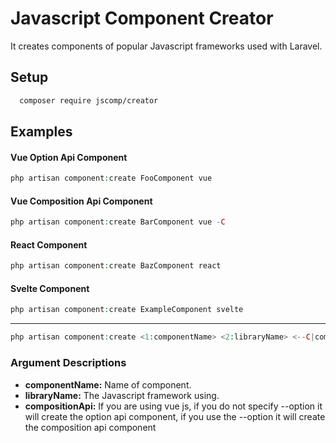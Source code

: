 # Javascript Component Creator

It creates components of popular Javascript frameworks used with Laravel.

## Setup


```bash
  composer require jscomp/creator
```

## Examples

#### Vue Option Api Component
```php
php artisan component:create FooComponent vue
```

#### Vue Composition Api Component
```php
php artisan component:create BarComponent vue -C
```

#### React Component
```php
php artisan component:create BazComponent react
```

#### Svelte Component
```php
php artisan component:create ExampleComponent svelte
```
<hr>

```php
php artisan component:create <1:componentName> <2:libraryName> <--C|compositionApi>
```

### Argument Descriptions
- <strong>componentName:</strong> Name of component.
- <strong>libraryName:</strong> The Javascript framework using.
- <strong>compositionApi:</strong> If you are using vue js, if you do not specify --option it will create the option api component, if you use the --option it will create the composition api component
